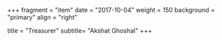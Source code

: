 +++
fragment = "item"
date = "2017-10-04"
weight = 150
background = "primary"
align = "right"

title = "Treasurer"
subtitle= "Akshat Ghoshal"
+++